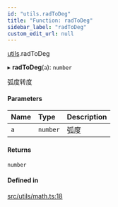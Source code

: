 ```yaml
---
id: "utils.radToDeg"
title: "Function: radToDeg"
sidebar_label: "radToDeg"
custom_edit_url: null
---
```


[utils](../namespaces/utils.md).radToDeg

▸ **radToDeg**(`a`): `number`

弧度转度

#### Parameters

| Name | Type | Description |
| :------ | :------ | :------ |
| `a` | `number` | 弧度 |

#### Returns

`number`

#### Defined in

[src/utils/math.ts:18](https://github.com/sakitam-gis/vis-engine/blob/master/src/utils/math.ts#L18)
